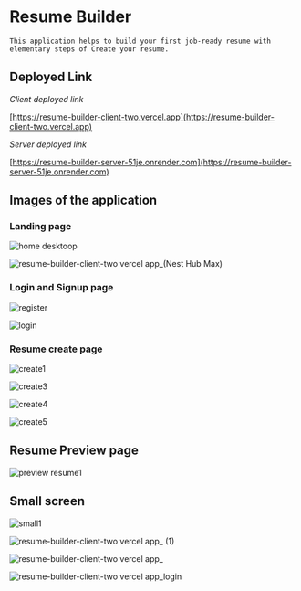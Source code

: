 # Resume Builder

`This application helps to build your first job-ready resume with elementary steps of Create your resume.`

## Deployed Link

*Client deployed link*

[https://resume-builder-client-two.vercel.app](https://resume-builder-client-two.vercel.app)

*Server deployed link*

[https://resume-builder-server-51je.onrender.com](https://resume-builder-server-51je.onrender.com) 

## Images of the application

### Landing page

![home desktoop](https://github.com/user-attachments/assets/45211cb3-f3e1-46b1-858b-37b628b00b11)

![resume-builder-client-two vercel app_(Nest Hub Max)](https://github.com/user-attachments/assets/188a1710-20f1-43bc-875c-e0304108a577)

### Login and Signup page

![register](https://github.com/user-attachments/assets/8edc67ec-b5f1-43ab-a11f-880946537b84)

![login](https://github.com/user-attachments/assets/4551b3ca-5359-4b24-8bc8-f55b9f8f0871)

### Resume create page

![create1](https://github.com/user-attachments/assets/6d076f41-6d4e-4263-938d-7f318aff44ea)


![create3](https://github.com/user-attachments/assets/17ec1096-6f85-4306-941c-5350e2831be7)

![create4](https://github.com/user-attachments/assets/75b984ec-052b-4bc0-8ed3-ffbc0045d752)

![create5](https://github.com/user-attachments/assets/bc514fcc-8fa9-4341-8fa7-c50fc69b2e20)

## Resume Preview page 

![preview resume1](https://github.com/user-attachments/assets/d2dddc03-135d-44dc-901f-abb2526bca4a)



## Small screen

![small1](https://github.com/user-attachments/assets/7c28d702-5115-42da-a753-521b9cb63188)


![resume-builder-client-two vercel app_ (1)](https://github.com/user-attachments/assets/2e0faf79-278c-44ce-b6c0-56012b7a6a46)


![resume-builder-client-two vercel app_](https://github.com/user-attachments/assets/d6d0814a-cc17-4a37-bd78-365312c1e1cc)

![resume-builder-client-two vercel app_login](https://github.com/user-attachments/assets/2b6a50e9-6030-46a6-96bb-1689d9947798)



